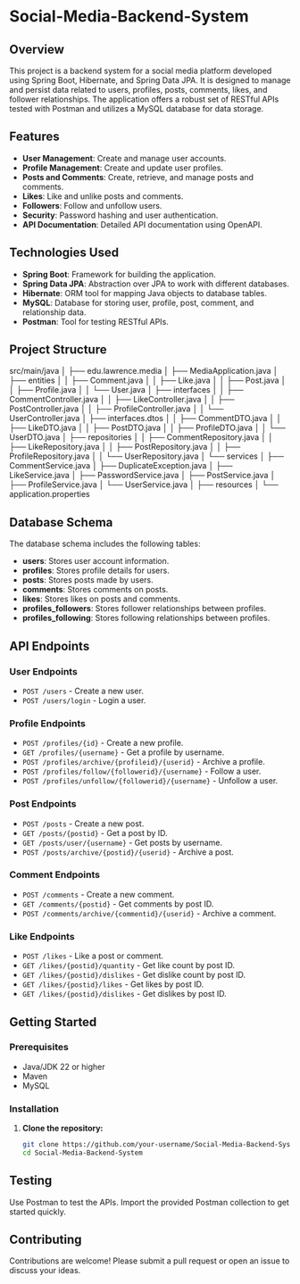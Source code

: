 # Social-Media-Backend-System

## Overview

This project is a backend system for a social media platform developed using Spring Boot, Hibernate, and Spring Data JPA. It is designed to manage and persist data related to users, profiles, posts, comments, likes, and follower relationships. The application offers a robust set of RESTful APIs tested with Postman and utilizes a MySQL database for data storage.

## Features

- **User Management**: Create and manage user accounts.
- **Profile Management**: Create and update user profiles.
- **Posts and Comments**: Create, retrieve, and manage posts and comments.
- **Likes**: Like and unlike posts and comments.
- **Followers**: Follow and unfollow users.
- **Security**: Password hashing and user authentication.
- **API Documentation**: Detailed API documentation using OpenAPI.

## Technologies Used

- **Spring Boot**: Framework for building the application.
- **Spring Data JPA**: Abstraction over JPA to work with different databases.
- **Hibernate**: ORM tool for mapping Java objects to database tables.
- **MySQL**: Database for storing user, profile, post, comment, and relationship data.
- **Postman**: Tool for testing RESTful APIs.

## Project Structure

src/main/java
│
├── edu.lawrence.media
│ ├── MediaApplication.java
│ ├── entities
│ │ ├── Comment.java
│ │ ├── Like.java
│ │ ├── Post.java
│ │ ├── Profile.java
│ │ └── User.java
│ ├── interfaces
│ │ ├── CommentController.java
│ │ ├── LikeController.java
│ │ ├── PostController.java
│ │ ├── ProfileController.java
│ │ └── UserController.java
│ ├── interfaces.dtos
│ │ ├── CommentDTO.java
│ │ ├── LikeDTO.java
│ │ ├── PostDTO.java
│ │ ├── ProfileDTO.java
│ │ └── UserDTO.java
│ ├── repositories
│ │ ├── CommentRepository.java
│ │ ├── LikeRepository.java
│ │ ├── PostRepository.java
│ │ ├── ProfileRepository.java
│ │ └── UserRepository.java
│ └── services
│ ├── CommentService.java
│ ├── DuplicateException.java
│ ├── LikeService.java
│ ├── PasswordService.java
│ ├── PostService.java
│ ├── ProfileService.java
│ └── UserService.java
│
├── resources
│ └── application.properties


## Database Schema

The database schema includes the following tables:

- **users**: Stores user account information.
- **profiles**: Stores profile details for users.
- **posts**: Stores posts made by users.
- **comments**: Stores comments on posts.
- **likes**: Stores likes on posts and comments.
- **profiles_followers**: Stores follower relationships between profiles.
- **profiles_following**: Stores following relationships between profiles.

## API Endpoints

### User Endpoints

- `POST /users` - Create a new user.
- `POST /users/login` - Login a user.

### Profile Endpoints

- `POST /profiles/{id}` - Create a new profile.
- `GET /profiles/{username}` - Get a profile by username.
- `POST /profiles/archive/{profileid}/{userid}` - Archive a profile.
- `POST /profiles/follow/{followerid}/{username}` - Follow a user.
- `POST /profiles/unfollow/{followerid}/{username}` - Unfollow a user.

### Post Endpoints

- `POST /posts` - Create a new post.
- `GET /posts/{postid}` - Get a post by ID.
- `GET /posts/user/{username}` - Get posts by username.
- `POST /posts/archive/{postid}/{userid}` - Archive a post.

### Comment Endpoints

- `POST /comments` - Create a new comment.
- `GET /comments/{postid}` - Get comments by post ID.
- `POST /comments/archive/{commentid}/{userid}` - Archive a comment.

### Like Endpoints

- `POST /likes` - Like a post or comment.
- `GET /likes/{postid}/quantity` - Get like count by post ID.
- `GET /likes/{postid}/dislikes` - Get dislike count by post ID.
- `GET /likes/{postid}/likes` - Get likes by post ID.
- `GET /likes/{postid}/dislikes` - Get dislikes by post ID.

## Getting Started

### Prerequisites

- Java/JDK 22 or higher
- Maven
- MySQL

### Installation

1. **Clone the repository:**
   ```bash
   git clone https://github.com/your-username/Social-Media-Backend-System.git
   cd Social-Media-Backend-System

## Testing
Use Postman to test the APIs. Import the provided Postman collection to get started quickly.

## Contributing
Contributions are welcome! Please submit a pull request or open an issue to discuss your ideas.

